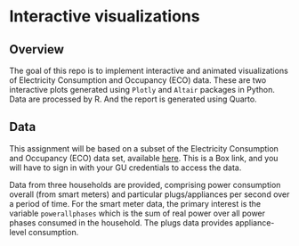 # Interactive visualizations

## Overview

The goal of this repo is to implement interactive and animated visualizations of Electricity Consumption and Occupancy (ECO) data. These are two interactive plots generated using `Plotly` and `Altair` packages in Python. Data are processed by R. And the report is generated using Quarto. 

## Data

This assignment will be based on a subset of the Electricity Consumption and Occupancy (ECO) data set, available [here](https://georgetown.box.com/s/kylbd32l3shrlhyrphkh93nxovtvttsy). This is a Box link, and you will have to sign in with your GU credentials to access the data.

Data from three households are provided, comprising  power consumption overall (from smart meters) and particular plugs/appliances per second over a period of time. For the smart meter data, the primary interest is the variable `powerallphases` which is the sum of real power over all power phases consumed in the household. The plugs data provides appliance-level consumption. 



